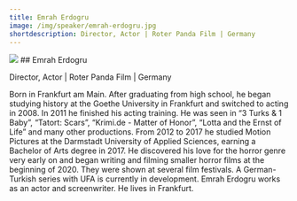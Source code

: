 ```yaml
---
title: Emrah Erdogru 
image: /img/speaker/emrah-erdogru.jpg
shortdescription: Director, Actor | Roter Panda Film | Germany 
---
```

<img src="/img/speaker/emrah-erdogru.jpg">
## Emrah Erdogru

Director, Actor | Roter Panda Film | Germany   

Born in Frankfurt am Main. After graduating from high school, he began studying history at the Goethe University in Frankfurt and switched to acting in 2008. In 2011 he finished his acting training. He was seen in “3 Turks & 1 Baby”, “Tatort: Scars”, “Krimi.de - Matter of Honor”, “Lotta and the Ernst of Life” and many other productions. From 2012 to 2017 he studied Motion Pictures at the Darmstadt University of Applied Sciences, earning a Bachelor of Arts degree in 2017. He discovered his love for the horror genre very early on and began writing and filming smaller horror films at the beginning of 2020. They were shown at several film festivals. A German-Turkish series with UFA is currently in development. Emrah Erdogru works as an actor and screenwriter. He lives in Frankfurt.

